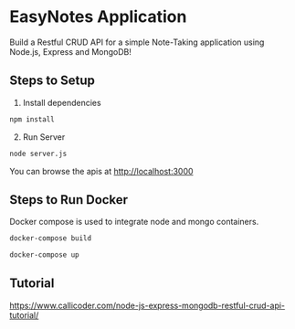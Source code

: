 # EasyNotes Application

Build a Restful CRUD API for a simple Note-Taking application using Node.js, Express and MongoDB!

## Steps to Setup

1. Install dependencies

```bash
npm install
```

2. Run Server

```bash
node server.js
```

You can browse the apis at <http://localhost:3000>

## Steps to Run Docker 
Docker compose is used to integrate node and mongo containers.

```bash
docker-compose build
```

```bash
docker-compose up
```

## Tutorial
<https://www.callicoder.com/node-js-express-mongodb-restful-crud-api-tutorial/>
